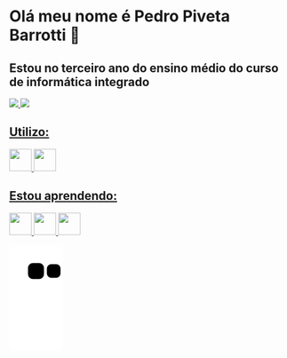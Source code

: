# Olá meu nome é Pedro Piveta Barrotti 👋
## Estou no terceiro ano do ensino médio do curso de informática integrado

<div>
<a href="https://github.com/PedroPiveta">
<img height="180em" src="https://github-readme-stats.vercel.app/api/top-langs/?username=seu-usuário-aqui&layout=compact&langs_count=7&theme=dracula"/>
<img height="180em" src="https://github-readme-stats.vercel.app/api?username=seu-usuário-aqui&show_icons=true&theme=dracula&include_all_commits=true&count_private=true"/>
</div>

## Utilizo:

<img  width="40" height="40" src="https://cdn.jsdelivr.net/gh/devicons/devicon/icons/html5/html5-original-wordmark.svg" /> <img  width="40" height="40" src="https://cdn.jsdelivr.net/gh/devicons/devicon/icons/css3/css3-original-wordmark.svg" />
      
## Estou aprendendo:

<img  width="40" height="40" src="https://cdn.jsdelivr.net/gh/devicons/devicon/icons/csharp/csharp-original.svg" /> <img  width="40" height="40" src="https://cdn.jsdelivr.net/gh/devicons/devicon/icons/php/php-original.svg" /> <img  width="40" height="40" src="https://cdn.jsdelivr.net/gh/devicons/devicon/icons/python/python-original.svg" />

<!--
**PedroPiveta/PedroPiveta** is a ✨ _special_ ✨ repository because its `README.md` (this file) appears on your GitHub profile.
-->
![Snake animation](https://github.com/PedroPiveta/PedroPiveta/blob/output/github-contribution-grid-snake.svg)
